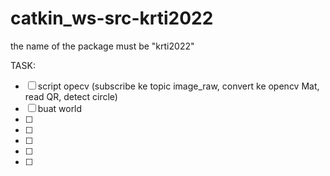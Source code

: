 # catkin_ws-src-krti2022
the name of the package must be "krti2022"

TASK:
- [ ] script opecv (subscribe ke topic image_raw, convert ke opencv Mat, read QR, detect circle)
- [ ] buat world
- [ ] 
- [ ] 
- [ ] 
- [ ] 
- [ ] 
